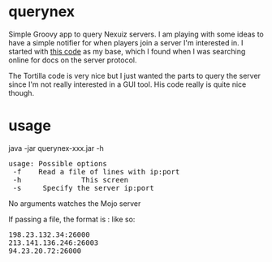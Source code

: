 querynex
========

Simple Groovy app to query Nexuiz servers. I am playing with some ideas to have a simple notifier for when players join a server I'm interested in. I started with [this code](https://code.google.com/p/tortilla/) as my base, which I found when I was searching online for docs on the server protocol. 

The Tortilla code is very nice but I just wanted the parts to query the server since I'm not really interested in a GUI tool. His code really is quite nice though.

usage
=====
java -jar querynex-xxx.jar -h
<pre>
usage: Possible options
 -f <filename>   Read a file of lines with ip:port
 -h              This screen
 -s <ip:port>    Specify the server ip:port
</pre>

No arguments watches the Mojo server

If passing a file, the format is <ip>:<port> like so:
<pre>
198.23.132.34:26000
213.141.136.246:26003
94.23.20.72:26000
</pre>
